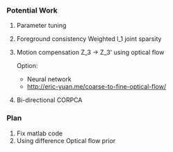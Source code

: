 ### Potential Work ###
1. Parameter tuning
2. Foreground consistency
Weighted l_1 joint sparsity 
3. Motion compensation
Z_3 -> Z_3' using optical flow
  
   Option: 
   - Neural network
   - http://eric-yuan.me/coarse-to-fine-optical-flow/
4. Bi-directional CORPCA


### Plan ###
1. Fix matlab code
2. Using difference Optical flow prior
